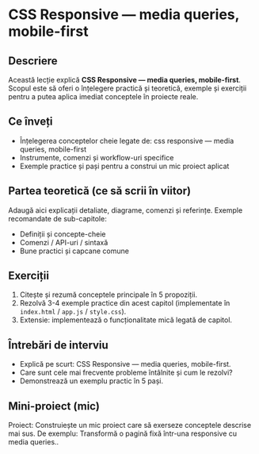 # CSS Responsive — media queries, mobile-first

## Descriere
Această lecție explică **CSS Responsive — media queries, mobile-first**. Scopul este să oferi o înțelegere practică și teoretică, exemple și exerciții pentru a putea aplica imediat conceptele în proiecte reale.

## Ce înveți
- Înțelegerea conceptelor cheie legate de: css responsive — media queries, mobile-first
- Instrumente, comenzi și workflow-uri specifice
- Exemple practice și pași pentru a construi un mic proiect aplicat

## Partea teoretică (ce să scrii în viitor)
Adaugă aici explicații detaliate, diagrame, comenzi și referințe. Exemple recomandate de sub-capitole:
- Definiții și concepte-cheie
- Comenzi / API-uri / sintaxă
- Bune practici și capcane comune

## Exerciții
1. Citește și rezumă conceptele principale în 5 propoziții.
2. Rezolvă 3-4 exemple practice din acest capitol (implementate în `index.html` / `app.js` / `style.css`).
3. Extensie: implementează o funcționalitate mică legată de capitol.

## Întrebări de interviu
- Explică pe scurt: CSS Responsive — media queries, mobile-first.
- Care sunt cele mai frecvente probleme întâlnite și cum le rezolvi?
- Demonstrează un exemplu practic în 5 pași.

## Mini-proiect (mic)
Proiect: Construiește un mic proiect care să exerseze conceptele descrise mai sus. De exemplu: Transformă o pagină fixă într-una responsive cu media queries..

